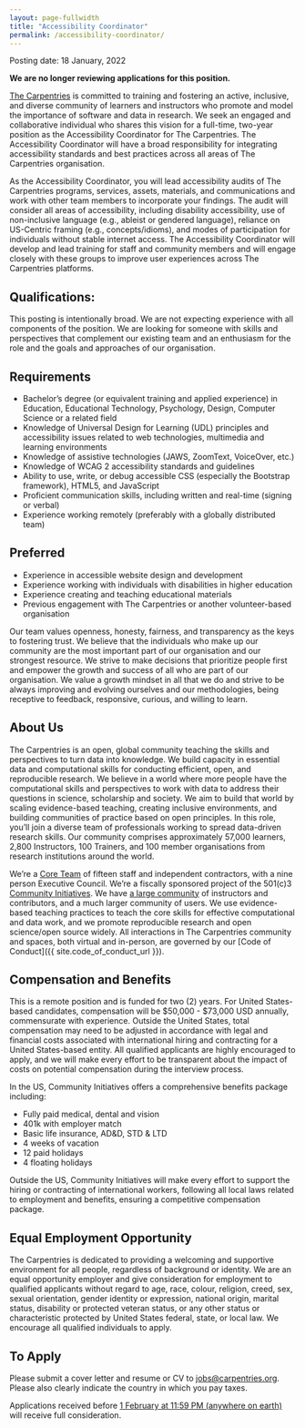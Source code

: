 ```yaml
---
layout: page-fullwidth
title: "Accessibility Coordinator"
permalink: /accessibility-coordinator/
---
```


Posting date: 18 January, 2022

**We are no longer reviewing applications for this position.**

[The Carpentries](http://carpentries.org/) is committed to training and fostering an active, inclusive, and diverse community of learners and instructors who promote and model the importance of software and data in research. We seek an engaged and collaborative individual who shares this vision for a full-time, two-year position as the Accessibility Coordinator for The Carpentries. The Accessibility Coordinator will have a broad responsibility for integrating accessibility standards and best practices across all areas of The Carpentries organisation.

As the Accessibility Coordinator, you will lead accessibility audits of The Carpentries programs, services, assets, materials, and communications and work with other team members to incorporate your findings. The audit will consider all areas of accessibility, including disability accessibility, use of non-inclusive language (e.g., ableist or gendered language), reliance on US-Centric framing (e.g., concepts/idioms), and modes of participation for individuals without stable internet access. The Accessibility Coordinator will develop and lead training for staff and community members and will engage closely with these groups to improve user experiences across The Carpentries platforms.

## Qualifications:
This posting is intentionally broad. We are not expecting experience with all components of the position. We are looking for someone with skills and perspectives that complement our existing team and an enthusiasm for the role and the goals and approaches of our organisation.

## Requirements
- Bachelor’s degree (or equivalent training and applied experience) in Education, Educational Technology, Psychology, Design, Computer Science or a related field
- Knowledge of Universal Design for Learning (UDL) principles and accessibility issues related to web technologies, multimedia and learning environments
- Knowledge of assistive technologies (JAWS, ZoomText, VoiceOver, etc.)
- Knowledge of WCAG 2 accessibility standards and guidelines
- Ability to use, write, or debug accessible CSS  (especially the Bootstrap framework), HTML5, and JavaScript
- Proficient communication skills, including written and real-time (signing or verbal)
- Experience working remotely (preferably with a globally distributed team)

## Preferred
- Experience in accessible website design and development
- Experience working with individuals with disabilities in higher education
- Experience creating and teaching educational materials
- Previous engagement with The Carpentries or another volunteer-based organisation

Our team values openness, honesty, fairness, and transparency as the keys to fostering trust. We believe that the individuals who make up our community are the most important part of our organisation and our strongest resource. We strive to make decisions that prioritize people first and empower the growth and success of all who are part of our organisation. We value a growth mindset in all that we do and strive to be always improving and evolving ourselves and our methodologies, being receptive to feedback, responsive, curious, and willing to learn.

## About Us

The Carpentries is an open, global community teaching the skills and perspectives to turn data into knowledge. We build capacity in essential data and computational skills for conducting efficient, open, and reproducible research. We believe in a world where more people have the computational skills and perspectives to work with data to address their questions in science, scholarship and society. We aim to build that world by scaling evidence-based teaching, creating inclusive environments, and building communities of practice based on open principles. In this role, you’ll join a diverse team of professionals working to spread data-driven research skills. Our community comprises approximately 57,000 learners, 2,800 Instructors, 100 Trainers, and 100 member organisations from research institutions around the world.

We’re a [Core Team](https://carpentries.org/team/) of fifteen staff and independent contractors, with a nine person Executive Council. We’re a fiscally sponsored project of the 501(c)3 [Community Initiatives](http://communityin.org/). We have [a large community](https://carpentries.org/instructors-map/) of instructors and contributors, and a much larger community of users. We use evidence-based teaching practices to teach the core skills for effective computational and data work, and we promote reproducible research and open science/open source widely. All interactions in The Carpentries community and spaces, both virtual and in-person, are governed by our [Code of Conduct]({{ site.code_of_conduct_url }}).

## Compensation and Benefits
This is a remote position and is funded for two (2) years. For United States-based candidates, compensation will be $50,000 - $73,000 USD annually, commensurate with experience. Outside the United States, total compensation may need to be adjusted in accordance with legal and financial costs associated with international hiring and contracting for a United States-based entity. All qualified applicants are highly encouraged to apply, and we will make every effort to be transparent about the impact of costs on potential compensation during the interview process.

In the US, Community Initiatives offers a comprehensive benefits package including:
- Fully paid medical, dental and vision
- 401k with employer match
- Basic life insurance, AD&D, STD & LTD
- 4 weeks of vacation
- 12 paid holidays
- 4 floating holidays

Outside the US, Community Initiatives will make every effort to support the hiring or contracting of international workers, following all local laws related to employment and benefits, ensuring a competitive compensation package.

## Equal Employment Opportunity
The Carpentries is dedicated to providing a welcoming and supportive environment for all people, regardless of background or identity. We are an equal opportunity employer and give consideration for employment to qualified applicants without regard to age, race, colour, religion, creed, sex, sexual orientation, gender identity or expression, national origin, marital status, disability or protected veteran status, or any other status or characteristic protected by United States federal, state, or local law. We encourage all qualified individuals to apply.

## To Apply
Please submit a cover letter and resume or CV to [jobs@carpentries.org](mailto:jobs@carpentries.org). Please also clearly indicate the country in which you pay taxes.

Applications received before [1 February at 11:59 PM (anywhere on earth)](https://www.timeanddate.com/worldclock/fixedtime.html?msg=Priority+consideration+deadline+%28Accessibility+Coordinator%29&iso=20220201T235959&p1=3399) will receive full consideration.
